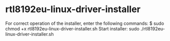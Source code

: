 # rtl8192eu-linux-driver-installer
For correct operation of the installer, enter the following commands:
$ sudo chmod +x rtl8192eu-linux-driver-installer.sh
Start installer:
sudo ./rtl8192eu-linux-driver-installer.sh
